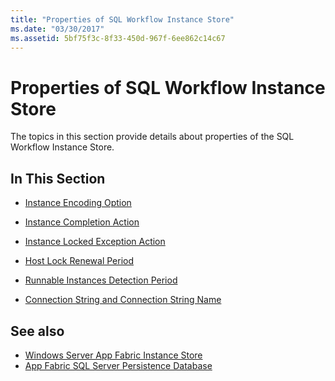 ```yaml
---
title: "Properties of SQL Workflow Instance Store"
ms.date: "03/30/2017"
ms.assetid: 5bf75f3c-8f33-450d-967f-6ee862c14c67
---
```

# Properties of SQL Workflow Instance Store
The topics in this section provide details about properties of the SQL Workflow Instance Store.  
  
## In This Section  
  
- [Instance Encoding Option](instance-encoding-option.md)  
  
- [Instance Completion Action](instance-completion-action.md)  
  
- [Instance Locked Exception Action](instance-locked-exception-action.md)  
  
- [Host Lock Renewal Period](host-lock-renewal-period.md)  
  
- [Runnable Instances Detection Period](runnable-instances-detection-period.md)  
  
- [Connection String and Connection String Name](connection-string-and-connection-string-name.md)  
  
## See also

- [Windows Server App Fabric Instance Store](/previous-versions/appfabric/ff383417(v=azure.10))
- [App Fabric SQL Server Persistence Database](/previous-versions/appfabric/ee790819(v=azure.10))
